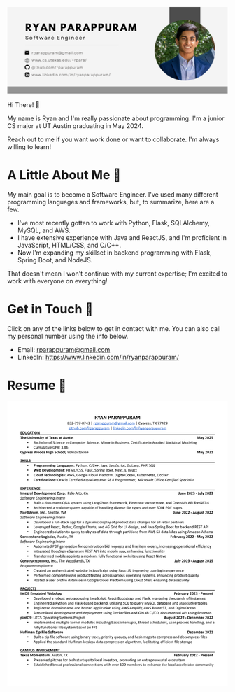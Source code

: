 
![alt text](https://github.com/rparappuram/rparappuram/blob/main/Software%20Banner.png)

Hi There! :wave:

My name is Ryan and I'm really passionate about programming. I'm a junior CS major at UT Austin graduating in May 2024.

Reach out to me if you want work done or want to collaborate. I'm always willing to learn!

# A Little About Me :boy:

My main goal is to become a Software Engineer. I've used many different programming languages and frameworks, but, to summarize, here are a few.

* I've most recently gotten to work with Python, Flask, SQLAlchemy, MySQL, and AWS.
* I have extensive experience with Java and ReactJS, and I'm proficient in JavaScript, HTML/CSS, and C/C++.
* Now I'm expanding my skillset in backend programming with Flask, Spring Boot, and NodeJS.

That doesn't mean I won't continue with my current expertise; I'm excited to work with everyone on everything!

# Get in Touch :call_me_hand:

Click on any of the links below to get in contact with me. You can also call my personal number using the info below.

* Email: rparappuram@gmail.com
* LinkedIn: https://www.linkedin.com/in/ryanparappuram/

# Resume :page_with_curl:

![alt text](https://github.com/rparappuram/rparappuram/blob/main/Resume-1.png)

<!--
**rparappuram/rparappuram** is a ✨ _special_ ✨ repository because its `README.md` (this file) appears on your GitHub profile.

Here are some ideas to get you started:

- 🔭 I’m currently working on ...
- 🌱 I’m currently learning ...
- 👯 I’m looking to collaborate on ...
- 🤔 I’m looking for help with ...
- 💬 Ask me about ...
- 📫 How to reach me: ...
- 😄 Pronouns: ...
- ⚡ Fun fact: ...
-->
